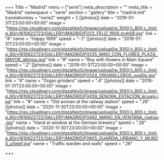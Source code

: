 +++
Title = "Madrid"
menu = ["serie"]
meta_description = ""
meta_title = "Madrid"
namespace = "serie"
section = "gallery"
title = "madrid.md"
translationkey = "serie2"
weight = 2
[[photos]]
date = "2019-01-31T23:00:00+00:00"
image = "https://res.cloudinary.com/dgzqhksfz/image/upload/w_1000,h_800,c_limit,q_60/v1610622723/GALLERY/MADRID/F023_FELIZ_1959_tcnh58.jpg"
link = "#"
name = "Happy 1959"
speed = "-.1"
[[photos]]
date = "2019-01-31T23:00:00+00:00"
image = "https://res.cloudinary.com/dgzqhksfz/image/upload/w_1000,h_800,c_limit,q_60/v1610622723/GALLERY/MADRID/F0235_NINO_CON_FLORES_PLAZA_MAYOR_q6mjou.jpg"
link = "#"
name = "Boy with flowers in Main Square"
speed = ".2"
[[photos]]
date = "2019-01-31T23:00:00+00:00"
image = "https://res.cloudinary.com/dgzqhksfz/image/upload/w_1000,h_800,c_limit,q_60/v1610622723/GALLERY/MADRID/F0324_ORGANILLEROS_oga5lx.jpg"
link = "#"
name = "Organ grinders"
speed = ".4"
[[photos]]
date = "2019-01-31T23:00:00+00:00"
image = "https://res.cloudinary.com/dgzqhksfz/image/upload/w_1000,h_800,c_limit,q_60/v1610622722/GALLERY/MADRID/F0459_SENORA_ESTACION_kcuwiy.jpg"
link = "#"
name = "Old woman at the railway station"
speed = ".26"
[[photos]]
date = "2020-11-30T23:00:00+00:00"
image = "https://res.cloudinary.com/dgzqhksfz/image/upload/w_1000,h_800,c_limit,q_60/v1610622722/GALLERY/MADRID/F0462_MANO_EN_VENTANA_roehau.jpg"
name = "Hand at window at the German brewery"
speed = ".26"
[[photos]]
date = "2020-11-30T23:00:00+00:00"
image = "https://res.cloudinary.com/dgzqhksfz/image/upload/w_1000,h_800,c_limit,q_60/v1610622722/GALLERY/MADRID/F0805_GUARDIA_URBANO_Y_MUROS_u5iebf.jpg"
name = "Traffic warden and walls"
speed = ".26"

+++
